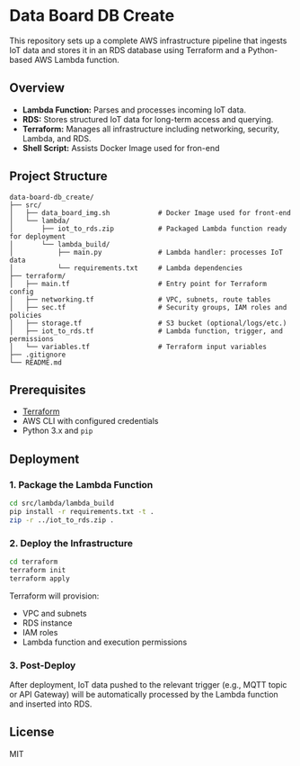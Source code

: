 # Data Board DB Create

This repository sets up a complete AWS infrastructure pipeline that ingests IoT data and stores it in an RDS database using Terraform and a Python-based AWS Lambda function.

## Overview

* **Lambda Function:** Parses and processes incoming IoT data.
* **RDS:** Stores structured IoT data for long-term access and querying.
* **Terraform:** Manages all infrastructure including networking, security, Lambda, and RDS.
* **Shell Script:** Assists Docker Image used for fron-end

## Project Structure

```
data-board-db_create/
├── src/
│   ├── data_board_img.sh            # Docker Image used for front-end
│   └── lambda/
│       ├── iot_to_rds.zip           # Packaged Lambda function ready for deployment
│       └── lambda_build/
│           ├── main.py              # Lambda handler: processes IoT data
│           └── requirements.txt     # Lambda dependencies
├── terraform/
│   ├── main.tf                      # Entry point for Terraform config
│   ├── networking.tf                # VPC, subnets, route tables
│   ├── sec.tf                       # Security groups, IAM roles and policies
│   ├── storage.tf                   # S3 bucket (optional/logs/etc.)
│   ├── iot_to_rds.tf                # Lambda function, trigger, and permissions
│   └── variables.tf                 # Terraform input variables
├── .gitignore
└── README.md
```

## Prerequisites

* [Terraform](https://www.terraform.io/)
* AWS CLI with configured credentials
* Python 3.x and `pip`

## Deployment

### 1. Package the Lambda Function

```bash
cd src/lambda/lambda_build
pip install -r requirements.txt -t .
zip -r ../iot_to_rds.zip .
```

### 2. Deploy the Infrastructure

```bash
cd terraform
terraform init
terraform apply
```

Terraform will provision:

* VPC and subnets
* RDS instance
* IAM roles
* Lambda function and execution permissions

### 3. Post-Deploy

After deployment, IoT data pushed to the relevant trigger (e.g., MQTT topic or API Gateway) will be automatically processed by the Lambda function and inserted into RDS.

## License

MIT
